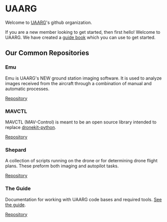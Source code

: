 # UAARG

Welcome to [UAARG](https://uaarg.com)'s github organization.

If you are a new member looking to get started, then first hello! Welcome to UAARG. We have created a [guide book](https://uaarg.com/guide) which you can use to get started.

## Our Common Repositories

### Emu

Emu is UAARG's NEW ground station imaging software. It is used to analyze images received from the aircraft through a combination of manual and automatic processes.

[Repository](https://github.com/uaarg/emu)

### MAVCTL

MAVCTL (MAV-Control) is meant to be an open source library intended to replace [dronekit-python](https://github.com/dronekit/dronekit-python).

[Repository](https://github.com/uaarg/mavctl-python)

### Shepard

A collection of scripts running on the drone or for determining drone flight plans. These preform both imaging and autopilot tasks.

[Repository](https://github.com/uaarg/shepard)

### The Guide

Documentation for working with UAARG code bases and required tools. [See the guide](https://uaarg.com/guide/).

[Repository](https://github.com/uaarg/guide)
